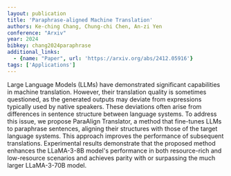 ```yaml
---
layout: publication
title: 'Paraphrase-aligned Machine Translation'
authors: Ke-ching Chang, Chung-chi Chen, An-zi Yen
conference: "Arxiv"
year: 2024
bibkey: chang2024paraphrase
additional_links:
  - {name: "Paper", url: 'https://arxiv.org/abs/2412.05916'}
tags: ['Applications']
---
```

Large Language Models (LLMs) have demonstrated significant capabilities in
machine translation. However, their translation quality is sometimes
questioned, as the generated outputs may deviate from expressions typically
used by native speakers. These deviations often arise from differences in
sentence structure between language systems. To address this issue, we propose
ParaAlign Translator, a method that fine-tunes LLMs to paraphrase sentences,
aligning their structures with those of the target language systems. This
approach improves the performance of subsequent translations. Experimental
results demonstrate that the proposed method enhances the LLaMA-3-8B model's
performance in both resource-rich and low-resource scenarios and achieves
parity with or surpassing the much larger LLaMA-3-70B model.
